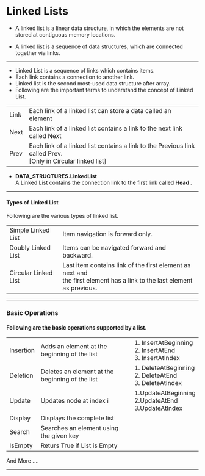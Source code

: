 # Linked Lists

* A linked list is a linear data structure, in which the elements are not stored at contiguous memory locations.

* A linked list is a sequence of data structures, which are connected together via links.

*** 

* Linked List is a sequence of links which contains items.
* Each link contains a connection to another link.
* Linked list is the second most-used data structure after array.
* Following are the important terms to understand the concept of Linked List.

|                       |                                                               |
|---                    |---                                                            |
|Link                   |Each link of a linked list can store a data called an element|
|Next                   |Each link of a linked list contains a link to the next link called Next|
|Prev                   |Each link of a linked list contains a link to the Previous link called Prev. <br> [Only in Circular linked list]|



* <b> DATA_STRUCTURES.LinkedList </b> <br> 
   A Linked List contains the connection link to the first link called <b> Head </b>.

****

#### Types of Linked List

Following are the various types of linked list.

|||
|---|---|
|Simple Linked List    | Item navigation is forward only.
|Doubly Linked List    |Items can be navigated forward and backward.
|Circular Linked List  |Last item contains link of the first element as next and <br> the first element has a link to the last element as previous.

****

### Basic Operations

#### Following are the basic operations supported by a list.

||||
|---|---|---|
|Insertion |Adds an element at the beginning of the list| 1. InsertAtBeginning <br> 2. InsertAtEnd <br> 3. InsertAtIndex|
|Deletion |Deletes an element at the beginning of the list | 1. DeleteAtBeginning  <br> 2. DeleteAtEnd  <br> 3. DeleteAtIndex|
|Update|Updates node at index i| 1.UpdateAtBeginning  <br> 2.UpdateAtEnd  <br> 3.UpdateAtIndex|
|Display|Displays the complete list||
|Search|Searches an element using the given key||
|IsEmpty|Returs True if List is Empty||


And More ....

************************************************************************************************************************
